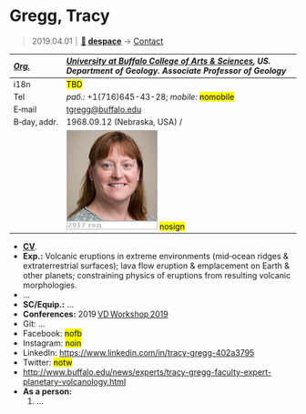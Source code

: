 # Gregg, Tracy
> 2019.04.01 ┊ **[🚀](../index/index.md) [despace](index.md)** → [Contact](contact.md)

|*[Org.](contact.md)*|*[University at Buffalo College of Arts & Sciences](zz_buffalo_univ.md), US. Department of Geology. Associate Professor of Geology*|
|:--|:--|
|i18n| <mark>TBD</mark> |
|Tel|*раб.:* +1(716)645-43-28; *mobile:* <mark>nomobile</mark> |
|E‑mail| <tgregg@buffalo.edu> |
|B‑day, addr.| 1968.09.12 (Nebraska, USA) / |
|| ![](f/contact/g/gregg_001_photo.jpg) <mark>nosign</mark> |

   - **[CV](f/contact/g/gregg_001_cv_17-18.pdf)**.
   - **Exp.:** Volcanic eruptions in extreme environments (mid‑ocean ridges & extraterrestrial surfaces); lava flow eruption & emplacement on Earth & other planets; constraining physics of eruptions from resulting volcanic morphologies.
   - …
   - **SC/Equip.:** …
   - **Conferences:** 2019 [VD Workshop 2019](vdws2019.md)
   - Git: …
   - Facebook: <mark>nofb</mark>
   - Instagram: <mark>noin</mark>
   - LinkedIn: <https://www.linkedin.com/in/tracy-gregg-402a3795>
   - Twitter: <mark>notw</mark>
   - <http://www.buffalo.edu/news/experts/tracy-gregg-faculty-expert-planetary-volcanology.html>
   - **As a person:**
      1. …
